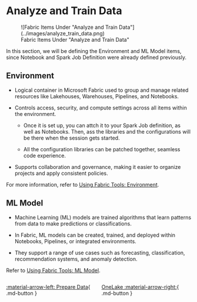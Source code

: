 # Analyze and Train Data

<figure markdown="span">
![Fabric Items Under "Analyze and Train Data"](../images/analyze_train_data.png)
<figcaption>Fabric Items Under "Analyze and Train Data"</figcaption>
</figure>

In this section, we will be defining the Environment and ML Model items, since Notebook and Spark Job Definition were already defined previously.

## Environment

- Logical container in Microsoft Fabric used to group and manage related resources like Lakehouses, Warehouses, Pipelines, and Notebooks.

- Controls access, security, and compute settings across all items within the environment.

     - Once it is set up, you can attch it to your Spark Job definition, as well as Notebooks. Then, ass the libraries and the configurations will be there when the session gets started.

     - All the configuration libraries can be patched together, seamless code experience.

- Supports collaboration and governance, making it easier to organize projects and apply consistent policies.

For more information, refer to [Using Fabric Tools: Environment](../fabric_tools/environment.md).

## ML Model

- Machine Learning (ML) models are trained algorithms that learn patterns from data to make predictions or classifications.

- In Fabric, ML models can be created, trained, and deployed within Notebooks, Pipelines, or integrated environments.

- They support a range of use cases such as forecasting, classification, recommendation systems, and anomaly detection.

Refer to [Using Fabric Tools: ML Model](../fabric_tools/ml_model.md).

<div style="display: flex; justify-content: space-between;" markdown="1">

[:material-arrow-left: Prepare Data](./prepare_data.md){ .md-button }

[OneLake :material-arrow-right:](./onelake.md){ .md-button }

</div>